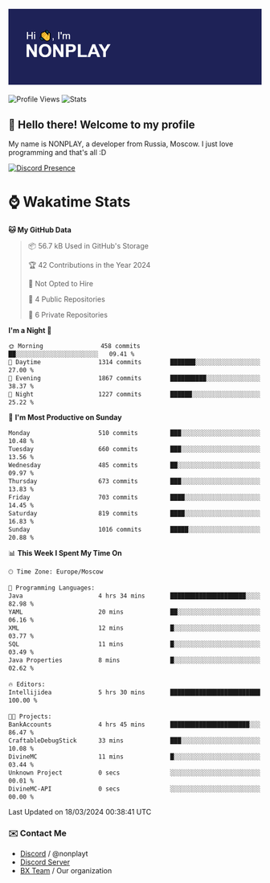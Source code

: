![Discord Presence](./header.png)
<br></br>
![Profile Views](https://komarev.com/ghpvc/?username=NONPLAYT&color=blue&style=for-the-badge)
![Stats](https://img.shields.io/badge/0%25-OPTIMIZED-orange?style=for-the-badge)


## :wave: Hello there! Welcome to my profile

My name is NONPLAY, a developer from Russia, Moscow. I just love programming and that's all :D

[![Discord Presence](https://lanyard.cnrad.dev/api/597087584090587177?showDisplayName=true)](https://discord.com/users/597087584090587177) 

# ⌚ Wakatime Stats

<!--START_SECTION:waka-->
**🐱 My GitHub Data** 

> 📦 56.7 kB Used in GitHub's Storage 
 > 
> 🏆 42 Contributions in the Year 2024
 > 
> 🚫 Not Opted to Hire
 > 
> 📜 4 Public Repositories 
 > 
> 🔑 6 Private Repositories 
 > 
**I'm a Night 🦉** 

```text
🌞 Morning                458 commits         ██░░░░░░░░░░░░░░░░░░░░░░░   09.41 % 
🌆 Daytime                1314 commits        ███████░░░░░░░░░░░░░░░░░░   27.00 % 
🌃 Evening                1867 commits        ██████████░░░░░░░░░░░░░░░   38.37 % 
🌙 Night                  1227 commits        ██████░░░░░░░░░░░░░░░░░░░   25.22 % 
```
📅 **I'm Most Productive on Sunday** 

```text
Monday                   510 commits         ███░░░░░░░░░░░░░░░░░░░░░░   10.48 % 
Tuesday                  660 commits         ███░░░░░░░░░░░░░░░░░░░░░░   13.56 % 
Wednesday                485 commits         ██░░░░░░░░░░░░░░░░░░░░░░░   09.97 % 
Thursday                 673 commits         ███░░░░░░░░░░░░░░░░░░░░░░   13.83 % 
Friday                   703 commits         ████░░░░░░░░░░░░░░░░░░░░░   14.45 % 
Saturday                 819 commits         ████░░░░░░░░░░░░░░░░░░░░░   16.83 % 
Sunday                   1016 commits        █████░░░░░░░░░░░░░░░░░░░░   20.88 % 
```


📊 **This Week I Spent My Time On** 

```text
🕑︎ Time Zone: Europe/Moscow

💬 Programming Languages: 
Java                     4 hrs 34 mins       █████████████████████░░░░   82.98 % 
YAML                     20 mins             ██░░░░░░░░░░░░░░░░░░░░░░░   06.16 % 
XML                      12 mins             █░░░░░░░░░░░░░░░░░░░░░░░░   03.77 % 
SQL                      11 mins             █░░░░░░░░░░░░░░░░░░░░░░░░   03.49 % 
Java Properties          8 mins              █░░░░░░░░░░░░░░░░░░░░░░░░   02.62 % 

🔥 Editors: 
Intellijidea             5 hrs 30 mins       █████████████████████████   100.00 % 

🐱‍💻 Projects: 
BankAccounts             4 hrs 45 mins       ██████████████████████░░░   86.47 % 
CraftableDebugStick      33 mins             ███░░░░░░░░░░░░░░░░░░░░░░   10.08 % 
DivineMC                 11 mins             █░░░░░░░░░░░░░░░░░░░░░░░░   03.44 % 
Unknown Project          0 secs              ░░░░░░░░░░░░░░░░░░░░░░░░░   00.01 % 
DivineMC-API             0 secs              ░░░░░░░░░░░░░░░░░░░░░░░░░   00.00 % 
```


 Last Updated on 18/03/2024 00:38:41 UTC
<!--END_SECTION:waka-->

### ✉️ Contact Me

- [Discord](https://discord.com/users/597087584090587177) / @nonplayt
- [Discord Server](https://discord.gg/p7cxhw7E2M)
- [BX Team](https://github.com/BX-Team) / Our organization

